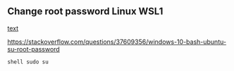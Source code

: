 ## Change root password Linux WSL1
<ins>text</ins>

https://stackoverflow.com/questions/37609356/windows-10-bash-ubuntu-su-root-password

``shell
sudo su
``
